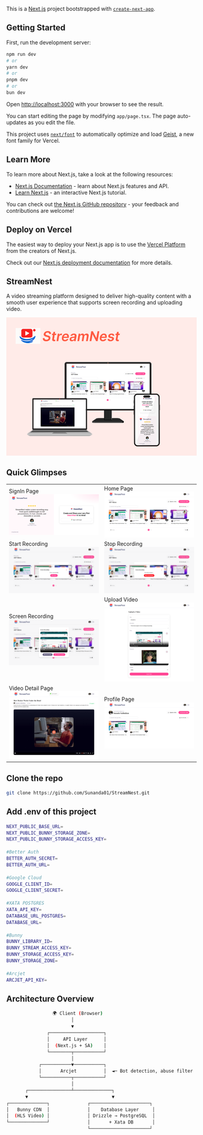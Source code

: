 This is a [Next.js](https://nextjs.org) project bootstrapped with [`create-next-app`](https://nextjs.org/docs/app/api-reference/cli/create-next-app).

## Getting Started

First, run the development server:

```bash
npm run dev
# or
yarn dev
# or
pnpm dev
# or
bun dev
```

Open [http://localhost:3000](http://localhost:3000) with your browser to see the result.

You can start editing the page by modifying `app/page.tsx`. The page auto-updates as you edit the file.

This project uses [`next/font`](https://nextjs.org/docs/app/building-your-application/optimizing/fonts) to automatically optimize and load [Geist](https://vercel.com/font), a new font family for Vercel.

## Learn More

To learn more about Next.js, take a look at the following resources:

- [Next.js Documentation](https://nextjs.org/docs) - learn about Next.js features and API.
- [Learn Next.js](https://nextjs.org/learn) - an interactive Next.js tutorial.

You can check out [the Next.js GitHub repository](https://github.com/vercel/next.js) - your feedback and contributions are welcome!

## Deploy on Vercel

The easiest way to deploy your Next.js app is to use the [Vercel Platform](https://vercel.com/new?utm_medium=default-template&filter=next.js&utm_source=create-next-app&utm_campaign=create-next-app-readme) from the creators of Next.js.

Check out our [Next.js deployment documentation](https://nextjs.org/docs/app/building-your-application/deploying) for more details.

## StreamNest

A video streaming platform designed to deliver high-quality content with a smooth user experience that supports screen recording and uploading video.

<img src="/public/screenshots/Poster.png" alt="Poster" />

## Quick Glimpses

<table>
  <tr>
    <td>SignIn Page<br><img src="/public/screenshots/sign-in.png" alt="Register Page" /></td>
     <td>Home Page<br><img src="/public/screenshots/home.png" alt="Home Page" /></td>
    </tr>
   <tr>
    <td>Start Recording<br/> <img src="/public/screenshots/start-recording.png" alt="Start Recording" /></td>
     <td>Stop Recording<br/> <img src="/public/screenshots/stop-recording.png" alt="Stop Recording" /></td>
  </tr>
   <tr>
    <td>Screen Recording<br/> <img src="/public/screenshots/screen-recording.png" alt="Screen Recording" /></td>
     <td>Upload Video<br/> <img src="/public/screenshots/uplaod-video.png" alt="Upload Video" /></td>
  </tr>
  <tr>
    <td>Video Detail Page<br/> <img src="/public/screenshots/video-detail.png" alt="Video Detail Page" /></td>
     <td>Profile Page<br/> <img src="/public/screenshots/profile.png" alt="Profile Page" /></td>
  </tr>
</table>

## Clone the repo

```bash
git clone https://github.com/Sunanda01/StreamNest.git
```

## Add .env of this project

```bash
NEXT_PUBLIC_BASE_URL=
NEXT_PUBLIC_BUNNY_STORAGE_ZONE=
NEXT_PUBLIC_BUNNY_STORAGE_ACCESS_KEY=

#Better Auth
BETTER_AUTH_SECRET=
BETTER_AUTH_URL=

#Google Cloud 
GOOGLE_CLIENT_ID=
GOOGLE_CLIENT_SECRET=

#XATA POSTGRES
XATA_API_KEY=
DATABASE_URL_POSTGRES=
DATABASE_URL=

#Bunny
BUNNY_LIBRARY_ID=
BUNNY_STREAM_ACCESS_KEY=
BUNNY_STORAGE_ACCESS_KEY=
BUNNY_STORAGE_ZONE=

#Arcjet
ARCJET_API_KEY=
```

## Architecture Overview
```bash
                 🌍 Client (Browser)
                        │
                        ▼
               ┌────────────────────┐
               │     API Layer      │
               │  (Next.js + SA)    │
               └────────┬───────────┘
                        │
            ┌───────────▼───────────┐
            │       Arcjet          │  ◄─ Bot detection, abuse filter
            └───────────┬───────────┘
                        │
       ┌────────────────┴──────────────┐
       ▼                               ▼
┌──────────────┐              ┌──────────────────────┐
│   Bunny CDN  │              │    Database Layer     │
│  (HLS Video) │              │ Drizzle → PostgreSQL  │
└──────────────┘              │       + Xata DB       │
                              └──────────────────────┘


```

